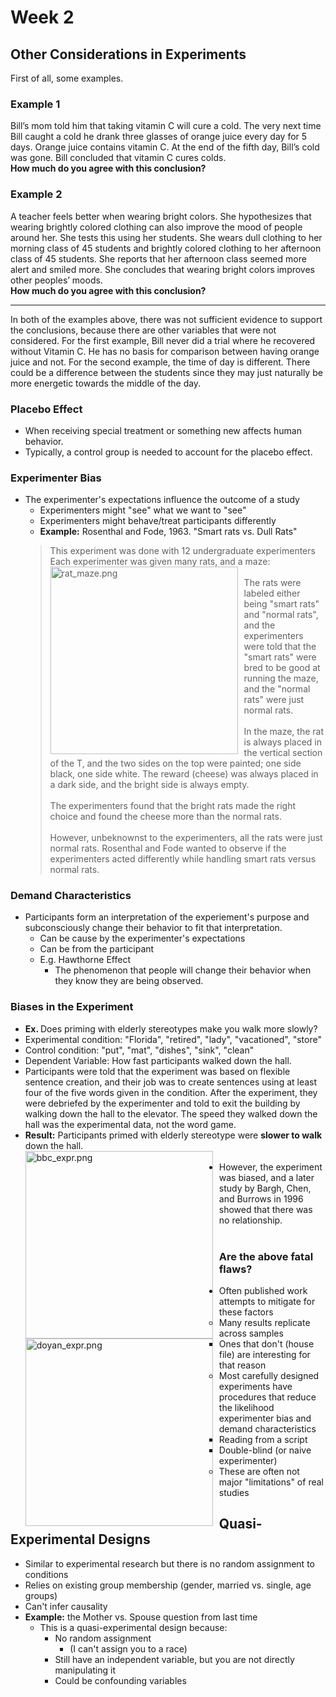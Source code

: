 # Week 2

## Other Considerations in Experiments

First of all, some examples.<br>

### Example 1
Bill’s mom told him that taking vitamin C will cure a cold. The very next time Bill caught a cold he drank three glasses of orange juice every day for 5 days. Orange juice contains vitamin C. At the end of the fifth day, Bill’s cold was gone. Bill concluded that vitamin C cures colds. <br>
<strong>How much do you agree with this conclusion?</strong> <br>

### Example 2
A teacher feels better when wearing bright colors. She hypothesizes that wearing brightly colored clothing can also improve the mood of people around her. She tests this using her students. She wears dull clothing to her morning class of 45 students and brightly colored clothing to her afternoon class of 45 students. She reports that her afternoon class seemed more alert and smiled more. She concludes that wearing bright colors improves other peoples’ moods. <br>
<strong>How much do you agree with this conclusion?</strong><br>

---

In both of the examples above, there was not sufficient evidence to support the conclusions, because there are other variables that were not considered.  For the first example, Bill never did a trial where he recovered without Vitamin C.  He has no basis for comparison between having orange juice and not.  For the second example, the time of day is different.  There could be a difference between the students since they may just naturally be more energetic towards the middle of the day.<br>

### Placebo Effect
* When receiving special treatment or something new affects human behavior.<br>
* Typically, a control group is needed to account for the placebo effect.<br>

### Experimenter Bias
* The experimenter's expectations influence the outcome of a study<br>
  * Experimenters might "see" what we want to "see"<br>
  * Experimenters might behave/treat participants differently<br>
  * <strong>Example:</strong> Rosenthal and Fode, 1963.  "Smart rats vs. Dull Rats"<br>
   > This experiment was done with 12 undergraduate experimenters<br>
   > Each experimenter was given many rats, and a maze:<br>
   <img src="https://user-images.githubusercontent.com/66571533/213330291-b9fd4556-d0eb-4e1c-a540-d6c12f0e6098.png"
     alt="rat_maze.png"
     style="float: left; margin-right: 10px;" 
     width="300"/><br>
   > The rats were labeled either being "smart rats" and "normal rats", and the experimenters were told that the "smart rats" were bred to be good at running the maze, and the "normal rats" were just normal rats.<br><br>
   > In the maze, the rat is always placed in the vertical section of the T, and the two sides on the top were painted; one side black, one side white.  The reward (cheese) was always placed in a dark side, and the bright side is always empty.<br><br>
   > The experimenters found that the bright rats made the right choice and found the cheese more than the normal rats.<br><br>
   > However, unbeknownst to the experimenters, all the rats were just normal rats.  Rosenthal and Fode wanted to observe if the experimenters acted differently while handling smart rats versus normal rats.<br>

  

### Demand Characteristics
* Participants form an interpretation of the experiement's purpose and subconsciously change their behavior to fit that interpretation.<br>
  * Can be cause by the experimenter's expectations<br>
  * Can be from the participant<br>
  * E.g. Hawthorne Effect<br>
    * The phenomenon that people will change their behavior when they know they are being observed.<br>

### Biases in the Experiment
* <strong>Ex. </strong> Does priming with elderly stereotypes make you walk more slowly?<br>
* Experimental condition: "Florida", "retired", "lady", "vacationed", "store"<br>
* Control condition: "put", "mat", "dishes", "sink", "clean"<br>
* Dependent Variable: How fast participants walked down the hall.<br>
* Participants were told that the experiment was based on flexible sentence creation, and their job was to create sentences using at least four of the five words given in the condition.  After the experiment, they were debriefed by the experimenter and told to exit the building by walking down the hall to the elevator.  The speed they walked down the hall was the experimental data, not the word game.<br>
* <strong>Result:</strong> Participants primed with elderly stereotype were <strong>slower to walk</strong> down the hall.<br>
<img src="https://user-images.githubusercontent.com/66571533/213328502-4d0b4f0b-5ed5-4371-abc3-be80cc13b900.png"
     alt="bbc_expr.png"
     style="float: left; margin-right: 10px;" 
     width="300"/><br>
* However, the experiment was biased, and a later study by Bargh, Chen, and Burrows in 1996 showed that there was no relationship.<br>
<img src="https://user-images.githubusercontent.com/66571533/213328697-bf98b7a4-78db-49b8-ba93-d312cc10a682.png"
     alt="doyan_expr.png"
     style="float: left; margin-right: 10px;" 
     width="300"/><br>
     
### Are the above fatal flaws?
* Often published work attempts to mitigate for these factors
  * Many results replicate across samples
    * Ones that don't (house file) are interesting for that reason
  * Most carefully designed experiments have procedures that reduce the likelihood experimenter bias and demand characteristics
    * Reading from a script
    * Double-blind (or naive experimenter)
  * These are often not major "limitations" of real studies

## Quasi-Experimental Designs
* Similar to experimental research but there is no random assignment to conditions
* Relies on existing group membership (gender, married vs. single, age groups)
* Can't infer causality
* <strong>Example:</strong> the Mother vs. Spouse question from last time
  * This is a quasi-experimental design because:
    * No random assignment
      * (I can't assign you to a race)
    * Still have an independent variable, but you are not directly manipulating it
    * Could be confounding variables




